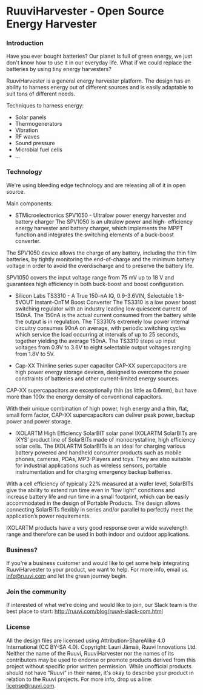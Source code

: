 # RuuviHarvester - Open Source Energy Harvester

### Introduction
Have you ever bought batteries? Our planet is full of green energy, we just don't know how to use it in our everyday life. What if we could replace the batteries by using tiny energy harvesters?

RuuviHarvester is a general energy harvester platform. The design has an ability to harness energy out of different sources and is easily adaptable to suit tons of different needs.

Techniques to harness energy:
* Solar panels
* Thermogenerators
* Vibration
* RF waves
* Sound pressure
* Microbial fuel cells
* ...

### Technology
We're using bleeding edge technology and are releasing all of it in open source.

Main components:
* STMicroelectronics SPV1050 - Ultralow power energy harvester and battery charger
The SPV1050 is an ultralow power and high- efficiency energy harvester and battery charger, which implements the MPPT function and integrates the switching elements of a buck-boost converter.

The SPV1050 device allows the charge of any battery, including the thin film batteries, by tightly monitoring the end-of-charge and the minimum battery voltage in order to avoid the overdischarge and to preserve the battery life.

SPV1050 covers the input voltage range from 75 mV up to 18 V and guarantees high efficiency in both buck-boost and boost configuration.

* Silicon Labs TS3310 - A True 150-nA IQ, 0.9-3.6VIN, Selectable 1.8-5VOUT Instant-OnTM Boost Converter
The TS3310 is a low power boost switching regulator with an industry leading low quiescent current of 150nA. The 150nA is the actual current consumed from the battery while the output is in regulation. The TS3310’s extremely low power internal circuitry consumes 90nA on average, with periodic switching cycles which service the load occurring at intervals of up to 25 seconds, together yielding the average 150nA. The TS3310 steps up input voltages from 0.9V to 3.6V to eight selectable output voltages ranging from 1.8V to 5V.

* Cap-XX Thinline series super capacitor
CAP-XX supercapacitors are high power energy storage devices, designed to overcome the power constraints of batteries and other current-limited energy sources.

CAP-XX supercapacitors are exceptionally thin (as little as 0.6mm), but have more than 100x the energy density of conventional capacitors.

With their unique combination of high power, high energy and a thin, flat, small form factor, CAP-XX supercapacitors can deliver peak power, backup power and power storage.

* IXOLARTM High Efficiency SolarBIT solar panel
IXOLARTM SolarBITs are IXYS’ product line of SolarBITs made of monocrystalline, high efficiency solar cells. The IXOLARTM SolarBITs is an ideal for charging various battery powered and handheld consumer products such as mobile phones, cameras, PDAs, MP3-Players and toys. They are also suitable for industrial applications such as wireless sensors, portable instrumentation and for charging emergency backup batteries.

With a cell efficiency of typically 22% measured at a wafer level, SolarBITs give the ability to extend run time even in "low light" conditions and increase battery life and run time in a small footprint, which can be easily accommodated in the design of Portable Products. The design allows connecting SolarBITs flexibly in series and/or parallel to perfectly meet the application’s power requirements.

IXOLARTM products have a very good response over a wide wavelength range and therefore can be used in both indoor and outdoor applications.

### Business?

If you're a business customer and would like to get some help integrating RuuviHarvester to your product, we want to help. For more info, email us info@ruuvi.com and let the green journey begin.

### Join the community

If interested of what we're doing and would like to join, our Slack team is the best place to start: http://ruuvi.com/blog/ruuvi-slack-com.html

### License
All the design files are licensed using Attribution-ShareAlike 4.0 International (CC BY-SA 4.0).
Copyright: Lauri Jämsä, Ruuvi Innovations Ltd. Neither the name of the Ruuvi, RuuviHarvester nor the names of its contributors may be used to endorse or promote products derived from this project without specific prior written permission. While unofficial products should not have "Ruuvi" in their name, it's okay to describe your product in relation to the Ruuvi projects. For more info, drop us a line: license@ruuvi.com.